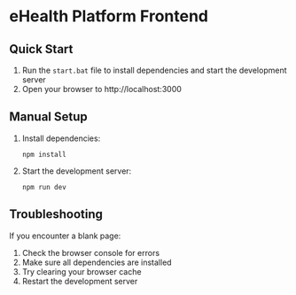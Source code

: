 # eHealth Platform Frontend

## Quick Start

1. Run the `start.bat` file to install dependencies and start the development server
2. Open your browser to http://localhost:3000

## Manual Setup

1. Install dependencies:
   ```
   npm install
   ```

2. Start the development server:
   ```
   npm run dev
   ```

## Troubleshooting

If you encounter a blank page:
1. Check the browser console for errors
2. Make sure all dependencies are installed
3. Try clearing your browser cache
4. Restart the development server
